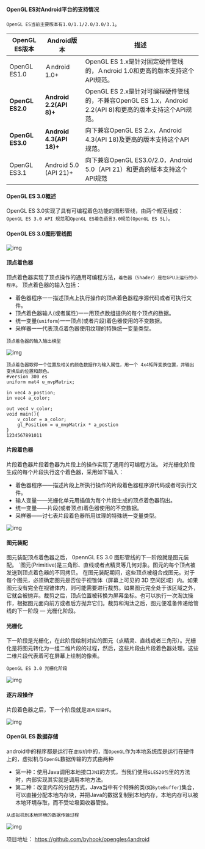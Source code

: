 #### OpenGL ES对Android平台的支持情况

`OpenGL ES当前主要版本有1.0/1.1/2.0/3.0/3.1`。

| OpenGL ES版本    | Android版本              | 描述                                                         |
| ---------------- | ------------------------ | ------------------------------------------------------------ |
| OpenGL ES1.0     | Ａndroid 1.0+            | OpenGL ES 1.x是针对固定硬件管线的，Ａndroid 1.0和更高的版本支持这个API规范。 |
| **OpenGL ES2.0** | **Android 2.2(API 8)+**  | OpenGL ES 2.x是针对可编程硬件管线的，不兼容OpenGL ES 1.x，Android 2.2(API 8)和更高的版本支持这个API规范。 |
| **OpenGL ES3.0** | **Android 4.3(API 18)+** | 向下兼容OpenGL ES 2.x，Android 4.3(API 18)及更高的版本支持这个API规范。 |
| OpenGL ES3.1     | Android 5.0 (API 21)+    | 向下兼容OpenGL ES3.0/2.0，Android 5.0（API 21）和更高的版本支持这个API规范 |

#### OpenGL ES 3.0概述

OpenGL ES 3.0实现了具有可编程着色功能的图形管线，由两个规范组成：`OpenGL ES 3.0 API 规范`和`OpenGL ES着色语言3.0规范(OpenGL ES SL)`。

#### OpenGL ES 3.0图形管线图

![img](https://img-blog.csdnimg.cn/20181104142344498.png)

#### 顶点着色器

顶点着色器实现了顶点操作的通用可编程方法，`着色器（Shader）是在GPU上运行的小程序`。
顶点着色器的输入包括：

- 着色器程序一一描述顶点上执行操作的顶点着色器程序源代码或者可执行文件。
- 顶点着色器输人(或者属性)一一用顶点数组提供的每个顶点的数据。
- 统一变量(`uniform`)一一顶点(或者片段)着色器使用的不变数据。
- 采样器一一代表顶点着色器使用纹理的特殊统一变量类型。

```
顶点着色器的输入输出模型
```

![img](https://img-blog.csdnimg.cn/20181104144052178.png)

```
顶点着色器取得一个位置及相关的颜色数据作为输入属性，用一个 4x4矩阵变换位置，并输出变换后的位置和颜色。
#version 300 es
uniform mat4 u_mvpMatrix;

in vec4 a_postion;
in vec4 a_color;

out vec4 v_color;
void main(){
	v_color = a_color;
	gl_Position = u_mvpMatrix * a_postion
}
1234567891011
```

#### 片段着色器

片段着色器片段着色器为片段上的操作实现了通用的可编程方法。
对光栅化阶段生成的每个片段执行这个着色器，采用如下输入：

- 着色器程序——描述片段上所执行操作的片段着色器程序源代码或者可执行文件。
- 输人变量——光姗化单元用插值为每个片段生成的顶点着色器钧出。
- 统一变量——片段(或者顶点)着色器使用的不变数据。
- 采样器——讨七表片段着色器所用纹理的特殊统一变量类型。

![img](https://img-blog.csdnimg.cn/20181104145208118.png)

#### 图元装配

图元装配顶点着色器之后， 0pennGL ES 3.0 图形管线的下一阶段就是图元装配。
`图元(Primitive)是三角形、直线或者点精灵等几何对象。图元的每个顶点被发送到顶点着色器的不同拷贝。
在图元装配期间，这些顶点被组合成图元。对于每个图元，必须确定图元是否位于视锥体（屏幕上可见的 3D 空间区域）内。如果图元没有完全在视锥体内，则可能需要进行裁剪。如果图元完全处于该区域之外，它就会被抛弃。裁剪之后，顶点位置被转换为屏幕坐标。也可以执行一次淘汰操作，根据图元面向前方或者后方抛弃它们。裁剪和淘汰之后，图元便准备传递给管线的下一阶段 ― 光栅化阶段。

#### 光栅化

下一阶段是光栅化，在此阶段绘制对应的图元（点精灵、直线或者三角形）。光栅化是将图元转化为一组二维片段的过程，然后，这些片段由片段着色器处理。这些二维片段代表着可在屏幕上绘制的像素。

```
OpenGL ES 3.0 光栅化阶段
```

![img](https://img-blog.csdnimg.cn/20181104151331670.png)

#### 逐片段操作

片段着色器之后，下一个阶段就是`逐片段操作`。

![img](https://img-blog.csdnimg.cn/20181104151943322.png)

#### OpenGL ES 数据存储

android中的程序都是运行在`虚拟机`中的，而`OpenGL`作为本地系统库是运行在硬件上的，虚拟机与`OpenGL`数据传输的方式由两种

- 第一种：使用Java调用本地接口`JNI`的方式，当我们使用`GLES20包`里的方法时，内部实现其实就是调用本地方法。
- 第二种：改变内存的分配方式，Java当中有个特殊的类(如`ByteBuffer`)集合，可以直接分配本地内存块，并把Java的数据复制到本地内存，本地内存可以被本地环境存取，而不受垃圾回收器管控。

```
从虚拟机到本地环境的数据传输过程
```

![img](https://img-blog.csdnimg.cn/20181104152722938.png?x-oss-process=image/watermark,type_ZmFuZ3poZW5naGVpdGk,shadow_10,text_aHR0cHM6Ly9ibG9nLmNzZG4ubmV0L2J5aG9vaw==,size_16,color_FFFFFF,t_70)

项目地址：
https://github.com/byhook/opengles4android